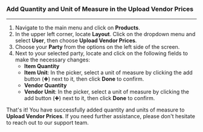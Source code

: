 ### Add Quantity and Unit of Measure in the Upload Vendor Prices
_________________

1. Navigate to the main menu and click on **Products**.
2. In the upper left corner, locate **Layout**. Click on the dropdown menu and select **User**, then choose **Upload Vendor Prices**.
3. Choose your **Party** from the options on the left side of the screen.
4. Next to your selected party, locate and click on the following fields to make the necessary changes:
    - **Item Quantity**
    - **Item Unit**: In the picker, select a unit of measure by clicking the add button (✚) next to it, then click **Done** to confirm.
    - **Vendor Quantity**
    - **Vendor Unit**: In the picker, select a unit of measure by clicking the add button (✚) next to it, then click **Done** to confirm.

That's it! You have successfully added quantity and units of measure to **Upload Vendor Prices**. If you need further assistance, please don't hesitate to reach out to our support team.